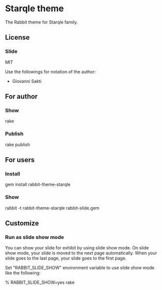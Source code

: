 # Starqle theme

The Rabbit theme for Starqle family.

## License

### Slide

MIT

Use the followings for notation of the author:

  * Giovanni Sakti

## For author

### Show

  rake

### Publish

  rake publish

## For users

### Install

  gem install rabbit-theme-starqle

### Show

  rabbit -t rabbit-theme-starqle rabbit-slide.gem

## Customize

### Run as slide show mode

You can show your slide for exhibit by using slide show mode. On slide
show mode, your slide is moved to the next page automatically. When
your slide goes to the last page, your slide goes to the first page.

Set "RABBIT_SLIDE_SHOW" environment variable to use slide show mode
like the following:

  % RABBIT_SLIDE_SHOW=yes rake
